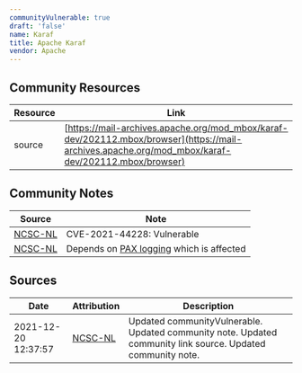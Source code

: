 ```yaml
---
communityVulnerable: true
draft: 'false'
name: Karaf
title: Apache Karaf
vendor: Apache
---
```



## Community Resources
| Resource | Link |
| --- | --- |
| source | [https://mail-archives.apache.org/mod_mbox/karaf-dev/202112.mbox/browser](https://mail-archives.apache.org/mod_mbox/karaf-dev/202112.mbox/browser) |

## Community Notes
| Source | Note |
| --- | --- |
| [NCSC-NL](https://github.com/NCSC-NL/log4shell/blob/main/software/README.md) | CVE-2021-44228: Vulnerable </ul> |
| [NCSC-NL](https://github.com/NCSC-NL/log4shell/blob/main/software/README.md) | Depends on [PAX logging](https://github.com/ops4j/org.ops4j.pax.logging/issues/414) which is affected |

## Sources
| Date | Attribution | Description |
| --- | --- | --- |
| 2021-12-20 12:37:57 | [NCSC-NL](https://github.com/NCSC-NL/log4shell/blob/main/software/README.md) | Updated communityVulnerable. Updated community note. Updated community link source. Updated community note.  |
